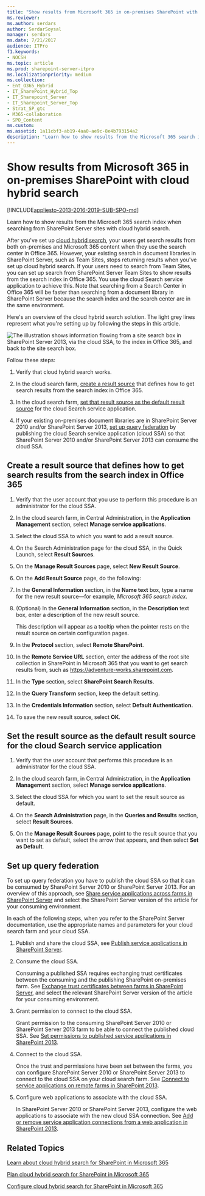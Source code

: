 ```yaml
---
title: "Show results from Microsoft 365 in on-premises SharePoint with cloud hybrid search"
ms.reviewer: 
ms.author: serdars
author: SerdarSoysal
manager: serdars
ms.date: 7/21/2017
audience: ITPro
f1.keywords:
- NOCSH
ms.topic: article
ms.prod: sharepoint-server-itpro
ms.localizationpriority: medium
ms.collection:
- Ent_O365_Hybrid
- IT_SharePoint_Hybrid_Top
- IT_Sharepoint_Server
- IT_Sharepoint_Server_Top
- Strat_SP_gtc
- M365-collaboration
- SPO_Content
ms.custom: 
ms.assetid: 1a11cbf3-ab19-4aa0-ae9c-8e4b793154a2
description: "Learn how to show results from the Microsoft 365 search index when searching from SharePoint Server sites with cloud hybrid search."
---
```


# Show results from Microsoft 365 in on-premises SharePoint with cloud hybrid search

[!INCLUDE[appliesto-2013-2016-2019-SUB-SPO-md](../includes/appliesto-2013-2016-2019-SUB-SPO-md.md)]

Learn how to show results from the Microsoft 365 search index when searching from SharePoint Server sites with cloud hybrid search.
  
After you've set up [cloud hybrid search](./learn-about-cloud-hybrid-search-for-sharepoint.md), your users get search results from both on-premises and Microsoft 365 content when they use the search center in Office 365. However, your existing search in document libraries in SharePoint Server, such as Team Sites, stops returning results when you've set up cloud hybrid search. If your users need to search from Team Sites, you can set up search from SharePoint Server Team Sites to show results from the search index in Office 365. You use the cloud Search service application to achieve this. Note that searching from a Search Center in Office 365 will be faster than searching from a document library in SharePoint Server because the search index and the search center are in the same environment.
  
Here's an overview of the cloud hybrid search solution. The light grey lines represent what you're setting up by following the steps in this article.
  
![The illustration shows information flowing from a site search box in SharePoint Server 2013, via the cloud SSA, to the index in Office 365, and back to the site search box.](../media/b553afc7-6903-4b16-b893-f621e69eaec5.png)
  
Follow these steps:
  
1. Verify that cloud hybrid search works.
    
2. In the cloud search farm, [create a result source](#create-a-result-source-that-defines-how-to-get-search-results-from-the-search-index-in-office-365) that defines how to get search results from the search index in Office 365.
    
3. In the cloud search farm, [set that result source as the default result source](#set-the-result-source-as-the-default-result-source-for-the-cloud-search-service-application) for the cloud Search service application.
    
4. If your existing on-premises document libraries are in SharePoint Server 2010 and/or SharePoint Server 2013, [set up query federation](#set-up-query-federation) by publishing the cloud Search service application (cloud SSA) so that SharePoint Server 2010 and/or SharePoint Server 2013 can consume the cloud SSA. 
    
## Create a result source that defines how to get search results from the search index in Office 365
<a name="BKMK_Create_result_source_for_O365_index"> </a>

1. Verify that the user account that you use to perform this procedure is an administrator for the cloud SSA.
    
2. In the cloud search farm, in Central Administration, in the **Application Management** section, select **Manage service applications**. 
    
3. Select the cloud SSA to which you want to add a result source.
    
4. On the Search Administration page for the cloud SSA, in the Quick Launch, select **Result Sources**. 
    
5. On the **Manage Result Sources** page, select **New Result Source**. 
    
6. On the **Add Result Source** page, do the following: 
    
1. In the **General Information** section, in the **Name text** box, type a name for the new result source—for example,  *Microsoft 365 search index*. 
    
2. (Optional) In the **General Information** section, in the **Description** text box, enter a description of the new result source. 
    
    This description will appear as a tooltip when the pointer rests on the result source on certain configuration pages.
    
3. In the **Protocol** section, select **Remote SharePoint**. 
    
4. In the **Remote Service URL** section, enter the address of the root site collection in SharePoint in Microsoft 365 that you want to get search results from, such as https://adventure-works.sharepoint.com. 
    
5. In the **Type** section, select **SharePoint Search Results**. 
    
6. In the **Query Transform** section, keep the default setting. 
    
7. In the **Credentials Information** section, select **Default Authentication.**
    
8. To save the new result source, select **OK**. 
    
## Set the result source as the default result source for the cloud Search service application
<a name="BKMK_Set_as_default_result_source"> </a>

1. Verify that the user account that performs this procedure is an administrator for the cloud SSA.
    
2. In the cloud search farm, in Central Administration, in the **Application Management** section, select **Manage service applications**. 
    
3. Select the cloud SSA for which you want to set the result source as default.
    
4. On the **Search Administration** page, in the **Queries and Results** section, select **Result Sources**. 
    
5. On the **Manage Result Sources** page, point to the result source that you want to set as default, select the arrow that appears, and then select **Set as Default**. 
    
## Set up query federation
<a name="BKMK_Set_up_query_federation"> </a>

To set up query federation you have to publish the cloud SSA so that it can be consumed by SharePoint Server 2010 or SharePoint Server 2013. For an overview of this approach, see [Share service applications across farms in SharePoint Server](../administration/share-service-applications-across-farms.md) and select the SharePoint Server version of the article for your consuming environment. 
  
In each of the following steps, when you refer to the SharePoint Server documentation, use the appropriate names and parameters for your cloud search farm and your cloud SSA.
  
1. Publish and share the cloud SSA, see [Publish service applications in SharePoint Server](../administration/publish-a-service-application.md).
    
2. Consume the cloud SSA.
    
    Consuming a published SSA requires exchanging trust certificates between the consuming and the publishing SharePoint on-premises farm. See [Exchange trust certificates between farms in SharePoint Server](../administration/exchange-trust-certificates-between-farms.md), and select the relevant SharePoint Server version of the article for your consuming environment.
    
3. Grant permission to connect to the cloud SSA.
    
    Grant permission to the consuming SharePoint Server 2010 or SharePoint Server 2013 farm to be able to connect the published cloud SSA. See [Set permissions to published service applications in SharePoint 2013](../administration/set-permission-to-a-published-service-application.md).
    
4. Connect to the cloud SSA.
    
    Once the trust and permissions have been set between the farms, you can configure SharePoint Server 2010 or SharePoint Server 2013 to connect to the cloud SSA on your cloud search farm. See [Connect to service applications on remote farms in SharePoint 2013](../administration/connect-to-a-service-application-on-a-remote-farm.md).
    
5. Configure web applications to associate with the cloud SSA.
    
    In SharePoint Server 2010 or SharePoint Server 2013, configure the web applications to associate with the new cloud SSA connection. See [Add or remove service application connections from a web application in SharePoint 2013](../administration/add-or-remove-a-service-application-connection-to-a-web-application.md).
    
## Related Topics
<a name="BKMK_Set_up_query_federation"> </a>

[Learn about cloud hybrid search for SharePoint in Microsoft 365](./learn-about-cloud-hybrid-search-for-sharepoint.md)
  
[Plan cloud hybrid search for SharePoint in Microsoft 365](./plan-cloud-hybrid-search-for-sharepoint.md)
  
[Configure cloud hybrid search for SharePoint in Microsoft 365](./configure-cloud-hybrid-searchroadmap.md)
